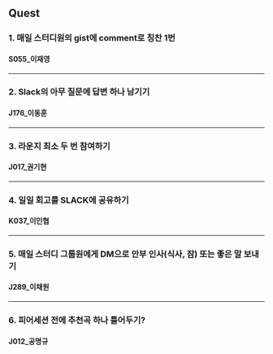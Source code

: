 ## Quest

### 1. 매일 스터디원의 gist에 comment로 칭찬 1번

#### S055\_이재영

---

### 2. Slack의 아무 질문에 답변 하나 남기기

#### J176\_이동훈

---

### 3. 라운지 최소 두 번 참여하기

#### J017\_권기현

---

### 4. 일일 회고를 SLACK에 공유하기

#### K037\_이인협

---

### 5. 매일 스터디 그룹원에게 DM으로 안부 인사(식사, 잠) 또는 좋은 말 보내기

#### J289\_이채원

---

### 6. 피어세션 전에 추천곡 하나 틀어두기?

#### J012\_공명규
